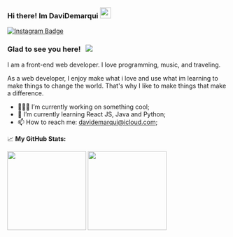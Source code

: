 ### Hi there! Im DaviDemarqui <img src="https://media.giphy.com/media/hvRJCLFzcasrR4ia7z/giphy.gif" width="25px">
[![Instagram Badge](https://img.shields.io/badge/-Instagram-e4405f?style=flat-square&logo=Instagram&logoColor=white)](https://instagram.com/punk1y/)

### Glad to see you here! &nbsp; ![](https://visitor-badge.glitch.me/badge?page_id=DaviDemarqui.DaviDemarqui)

I am a front-end web developer. I love programming, music, and traveling.

As a web developer, I enjoy make what i love and use what im learning to make things to change the world.
That's why I like to make things that make a difference.

- 👨🏻‍💻 I’m currently working on something cool;
- 🚀 I’m currently learning React JS, Java and Python;
- 📫 How to reach me: davidemarqui@icloud.com;


📈 **My GitHub Stats:**

<p>
  <img height="180em" src="https://github-readme-stats.vercel.app/api?username=DaviDemarqui&show_icons=true&hide_border=true&&count_private=true&include_all_commits=true" />
  <img height="180em" src="https://github-readme-stats.vercel.app/api/top-langs/?username=DaviDemarqui&exclude_repo=KNN-Image-Classification&show_icons=true&hide_border=true&layout=compact&langs_count=8"/>
</p>
<!--
**DaviDemarqui/DaviDemarqui** is a ✨ _special_ ✨ repository because its `README.md` (this file) appears on your GitHub profile.

Here are some ideas to get you started:

- 🔭 I’m currently working on ...
- 🌱 I’m currently learning ...
- 👯 I’m looking to collaborate on ...
- 🤔 I’m looking for help with ...
- 💬 Ask me about ...
- 📫 How to reach me: ...
- 😄 Pronouns: ...
- ⚡ Fun fact: ...
-->
